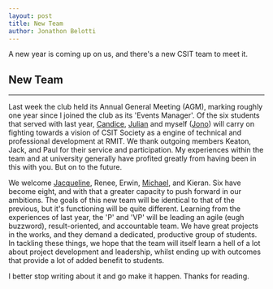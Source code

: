```yaml
---
layout: post
title: New Team
author: Jonathon Belotti
---
```


A new year is coming up on us, and there's a new CSIT team to meet it.
<!--excerpt-->
## New Team
-----

Last week the club held its Annual General Meeting (AGM), marking roughly one year since I joined the club as its 'Events Manager'. Of the six students that served with last year, [Candice](https://www.linkedin.com/in/candicebowditch), [Julian](https://au.linkedin.com/in/julian-wise-3a842738) and myself ([Jono](https://au.linkedin.com/in/jonathonbelotti)) will carry on fighting towards a vision of CSIT Society as a engine of technical and professional development at RMIT. We thank outgoing members Keaton, Jack, and Paul for their service and participation. My experiences within the team and at university generally have profited greatly from having been in this with you. But on to the future.

We welcome [Jacqueline](https://au.linkedin.com/in/jacshad), Renee, Erwin, [Michael](https://www.linkedin.com/in/michael-swiatkiwsky-167915126), and Kieran. Six have become eight, and with that a greater capacity to push forward in our ambitions. The goals of this new team will be identical to that of the previous, but it's functioning will be quite different. Learning from the experiences of last year, the 'P' and 'VP' will be leading an agile (eugh buzzword), result-oriented, and accountable team. We have great projects in the works, and they demand a dedicated, productive group of students. In tackling these things, we hope that the team will itself learn a hell of a lot about project development and leadership, whilst ending up with outcomes that provide a lot of added benefit to students.

I better stop writing about it and go make it happen. Thanks for reading.
